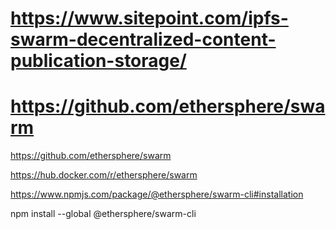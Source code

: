 # https://www.sitepoint.com/ipfs-swarm-decentralized-content-publication-storage/
# https://github.com/ethersphere/swarm


https://github.com/ethersphere/swarm


https://hub.docker.com/r/ethersphere/swarm




https://www.npmjs.com/package/@ethersphere/swarm-cli#installation

npm install --global @ethersphere/swarm-cli

